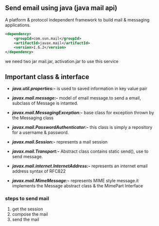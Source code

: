 ## Send email using java (java mail api)
A platform & protocol independent framework to build mail & messaging applications.
```xml
<dependency>
    <groupId>com.sun.mail</groupId>
    <artifactId>javax.mail</artifactId>
    <version>1.6.2</version>
</dependency>
```
we need two jar mail.jar, activation.jar to use this service

## Important class & interface 

* ***java.util.properties:-*** is used to saved information in key value pair
* ***javax.mail.message:-*** model of email message.to send a email, subclass of Message is intanted.
* ***javax.mail.MessagingException:-*** base class for exception thrown by the Messaging class 
* ***javax.mail.PasswordAuthenticator:-*** this class is simply a repository for a username & password.

* ***javax.mail.Session:-*** represents a mail session
* ***javax.mail.Transport:-*** Abstract class contains static send(), use to send message.
* ***javax.mail.internet.InternetAddress:-*** represents an internet email address syntax of RFC822
* ***javax.mail.MimeMessage:-*** represents MIME style message.it implements the Message abstract class & the MimePart Interface

### steps to send mail
1. get the session
2. compose the mail
3. send the mail
